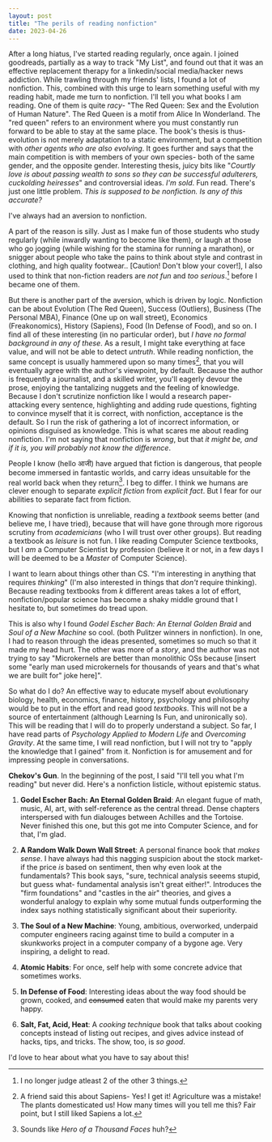 ```yaml
---
layout: post
title: "The perils of reading nonfiction"
date: 2023-04-26
---
```


After a long hiatus, I've started reading regularly, once again. I joined goodreads, partially as a way to track "My List", and found out that it was an effective replacement therapy for a linkedin/social media/hacker news addiction. While trawling through my friends' lists, I found a lot of nonfiction. This, combined with this urge to learn something useful with my reading habit, made me turn to nonfiction. I'll tell you what books I am reading. One of them is quite _racy_- "The Red Queen: Sex and the Evolution of Human Nature". The Red Queen is a motif from Alice In Wonderland. The "red queen" refers to an environment where you must constantly run forward to be able to stay at the same place. The book's thesis is thus- evolution is not merely adaptation to a static environment, but a competition with _other agents who are also evolving_. It goes further and says that the main competition is with members of your own species- both of the same gender, and the opposite gender. Interesting thesis, juicy bits like "_Courtly love is about passing wealth to sons so they can be successful adulterers, cuckolding heiresses_" and controversial ideas. _I'm sold_. Fun read. There's just one little problem. _This is supposed to be nonfiction. Is any of this accurate?_

I've always had an aversion to nonfiction. 

A part of the reason is silly. Just as I make fun of those students who study regularly (while inwardly wanting to become like them), or laugh at those who go jogging (while wishing for the stamina for running a marathon), or snigger about people who take the pains to think about style and contrast in clothing, and high quality footwear.. [Caution! Don't blow your cover!], I also used to think that non-fiction readers are _not fun_ and _too serious_.[^1] before I became one of them.

[^1]: I no longer judge atleast 2 of the other 3 things.

But there is another part of the aversion, which is driven by logic. Nonfiction can be about Evolution (The Red Queen), Success (Outliers), Business (The Personal MBA), Finance (One up on wall street), Economics (Freakonomics), History (Sapiens), Food (In Defense of Food), and so on. I find all of these interesting (in no particular order), but _I have no formal background in any of these_. As a result, I might take everything at face value, and will not be able to detect _untruth_. While reading nonfiction, the same concept is usually hammered upon so many times[^2], that you will eventually agree with the author's viewpoint, by default. Because the author is frequently a journalist, and a skilled writer, you'll eagerly devour the prose, enjoying the tantalizing nuggets and the feeling of knowledge. Because I don't scrutinize nonfiction like I would a research paper- attacking every sentence, highlighting and adding rude questions, fighting to convince myself that it is correct, with nonfiction, acceptance is the default. So I run the risk of gathering a lot of incorrect information, or opinions disguised as knowledge. This is what scares me about reading nonfiction. I'm not saying that nonfiction is _wrong_, but that _it might be, and if it is, you will probably not know the difference_.

People I know (hello आजी) have argued that fiction is dangerous, that people become immersed in fantastic worlds, and carry ideas unsuitable for the real world back when they return[^3]. I beg to differ. I think we humans are clever enough to separate _explicit fiction_ from _explicit fact_. But I fear for our abilities to separate fact from fiction.

Knowing that nonfiction is unreliable, reading a _textbook_ seems better (and believe me, I have tried), because that will have gone through more rigorous scrutiny from _academicians_ (who I will trust over other groups). But reading a textbook as _leisure_ is not fun. I like reading Computer Science textbooks, but I _am_ a Computer Scientist by profession (believe it or not, in a few days I will be deemed to be a _Master_ of Computer Science). 

I want to learn about things other than CS. "I'm interesting in anything that requires _thinking_" (I'm also interested in things that _don't_ require thinking). Because reading textbooks from *k* different areas takes a lot of effort, nonfiction/popular science has become a shaky middle ground that I hesitate to, but sometimes do tread upon. 

This is also why I found _Godel Escher Bach: An Eternal Golden Braid_ and _Soul of a New Machine_ so cool. (both Pulitzer winners in nonfiction). In one, I had to reason through the ideas presented, sometimes so much so that it made my head hurt. The other was more of a _story_, and the author was not trying to say "Microkernels are better than monolithic OSs because [insert some "early man used microkernels for thousands of years and that's what we are built for" joke here]".

So what do I do? An effective way to educate myself about evolutionary biology, health, economics, finance, history, psychology and philosophy would be to put in the effort and read good _textbooks_. This will not be a source of entertainment (although Learning Is Fun, and unironically so). This will be reading that I will do to properly understand a subject. So far, I have read parts of _Psychology Applied to Modern Life_ and _Overcoming Gravity_. At the same time, I will read nonfiction, but I will not try to "apply the knowledge that I gained" from it. Nonfiction is for amusement and for impressing people in conversations.

**Chekov's Gun**. 
In the beginning of the post, I said "I'll tell you what I'm reading" but never did. Here's a nonfiction listicle, without epistemic status.

1. **Godel Escher Bach: An Eternal Golden Braid**: An elegant fugue of math, music, AI, art, with self-reference as the central thread. Dense chapters interspersed with fun dialouges between Achilles and the Tortoise. Never finished this one, but this got me into Computer Science, and for that, I'm glad.

2. **A Random Walk Down Wall Street**: A personal finance book that _makes sense_. I have always had this nagging suspicion about the stock market- if the price _is_ based on sentiment, then why even look at the fundamentals? This book says, "sure, technical analysis seeems stupid, but guess what- fundamental analysis isn't great either!". Introduces the "firm foundations" and "castles in the air" theories, and gives a wonderful analogy to explain why some mutual funds outperforming the index says nothing statistically significant about their superiority.

3. **The Soul of a New Machine**: Young, ambitious, overworked, underpaid computer engineers racing against time to build a computer in a skunkworks project in a computer company of a bygone age. Very inspiring, a delight to read.

5. **Atomic Habits**: For once, self help with some concrete advice that sometimes works.

6. **In Defense of Food**: Interesting ideas about the way food should be grown, cooked, and ~~consumed~~ eaten that would make my parents very happy.

7. **Salt, Fat, Acid, Heat**: A _cooking technique_ book that talks about cooking concepts instead of listing out recipes, and gives advice instead of hacks, tips, and tricks. The show, too, is _so good_.

I'd love to hear about what you have to say about this!

[^2]: A friend said this about Sapiens- Yes! I get it! Agriculture was a mistake! The plants domesticated us! How many times will you tell me this? Fair point, but I still liked Sapiens a lot.

[^3]: Sounds like _Hero of a Thousand Faces_ huh?

